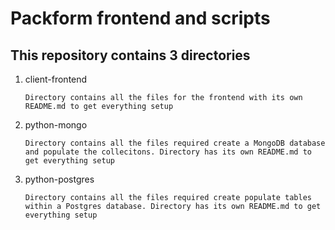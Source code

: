 # Packform frontend and scripts

## This repository contains 3 directories

1. client-frontend

    ```
    Directory contains all the files for the frontend with its own README.md to get everything setup
    ```

2. python-mongo

    ```
    Directory contains all the files required create a MongoDB database and populate the collecitons. Directory has its own README.md to get everything setup
    ```

3. python-postgres

    ```
    Directory contains all the files required create populate tables within a Postgres database. Directory has its own README.md to get everything setup
    ```
